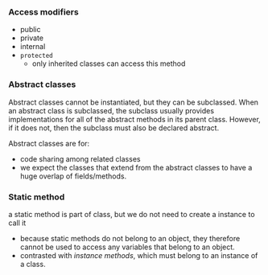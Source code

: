 
### Access modifiers
- public
- private
- internal
- `protected` 
    - only inherited classes can access this method

### Abstract classes
Abstract classes cannot be instantiated, but they can be subclassed.
When an abstract class is subclassed, the subclass usually provides implementations for all of the abstract methods in its parent class. However, if it does not, then the subclass must also be declared abstract.

Abstract classes are for:
- code sharing among related classes
- we expect the classes that extend from the abstract classes to have a huge overlap of fields/methods.

### Static method
a static method is part of class, but we do not need to create a instance to call it
- because static methods do not belong to an object, they therefore cannot be used to access any variables that belong to an object.
- contrasted with *instance methods*, which must belong to an instance of a class.